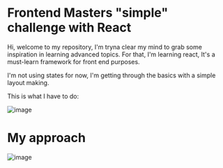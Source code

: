 # Frontend Masters "simple" challenge with React

Hi, welcome to my repository, I'm tryna clear my mind to grab some inspiration in learning advanced topics.
For that, I'm learning react, It's a must-learn framework for front end purposes. 

I'm not using states for now, I'm getting through the basics with a simple layout making.

This is what I have to do:

![image](https://user-images.githubusercontent.com/78714792/204581321-ab41bcaa-eb9e-4bba-bacb-4b4b0dc2fed1.png)


# My approach

![image](https://user-images.githubusercontent.com/78714792/204616184-1cb19979-e753-4a21-9c1d-04348e23a9bc.png)
